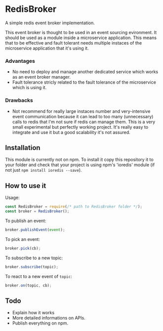 # RedisBroker
A simple redis event broker implementation.

This event broker is thought to be used in an event sourcing evironment. It should be used as a module inside a microservice application.
This means that to be effective and fault tolerant needs multiple instaces of the microservice application that it's using it.

### Advantages
- No need to deploy and manage another dedicated service which works as an event broker manager.
- Fault tolerance stricly related to the fault tolerance of the microservice which is using it.

### Drawbacks
- Not recommend for really large instaces number and very-intensive event communication 
because it can lead to too many (unnecessary) calls to redis that I'm not sure if redis can manage them.
This is a very small experimental but perfectly working project. 
It's really easy to integrate and use it but a good scalability it's not assured.

## Installation
This module is currently not on npm. 
To install it copy this repository it to your folder and check that your project is using npm's 'ioredis' module
(if not just `npm install ioredis --save`).

## How to use it
Usage:
```js
const RedisBroker = require(/* path to RedisBroker folder */);
const broker = RedisBroker();
```

To publish an event:
```js
broker.publishEvent(event);
```

To pick an event:
```js
broker.pick(cb);
```

To subscribe to a new topic:
```js
broker.subscribe(topic);
```

To react to a new event of `topic`:
```js
broker.on(topic, cb);
```

## Todo
- Explain how it works
- More detailed informations on APIs.
- Publish everything on npm.
